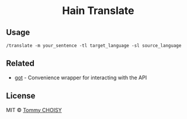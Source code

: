 <h1 align="center">
	Hain Translate 
</h1>


## Usage

```
/translate -m your_sentence -tl target_language -sl source_language
```



## Related

- [got](https://github.com/sindresorhus/got) - Convenience wrapper for interacting with the API



## License

MIT © [Tommy CHOISY](https://github.com/tchoisy)
